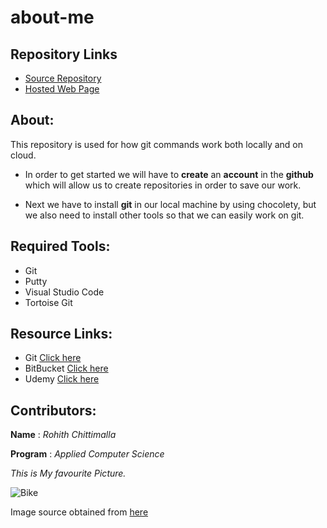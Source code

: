 # about-me

## Repository Links

* [Source Repository](https://github.com/rohith0696/about-me)
* [Hosted Web Page](https://rohith0696.github.io/about-me/)

## About:
This repository is used for how git commands work both locally and on cloud.

* In order to get started we will have to **create** an **account** in the **github**  which will allow us to create repositories in order to save our work.

* Next we have to install **git** in our local machine by using chocolety, but we also need to install other tools so that we can easily work on git.


## Required Tools:

* Git
* Putty
* Visual Studio Code
* Tortoise Git

## Resource Links:

* Git
    [Click here](https://try.github.io/)
* BitBucket
    [Click here](https://www.atlassian.com/git/tutorials/learn-git-with-bitbucket-cloud)
* Udemy
    [Click here](https://www.udemy.com/courses/search/?src=ukw&q=git)

## Contributors:

 **Name** : *Rohith Chittimalla*
 
 **Program** : *Applied Computer Science*


 *This is My favourite Picture.*

 ![Bike](https://i.ytimg.com/vi/YPdNd2eHgF4/maxresdefault.jpg)

 Image source obtained from [here](https://www.google.com/url?sa=i&url=https%3A%2F%2Fwww.youtube.com%2Fwatch%3Fv%3DYPdNd2eHgF4&psig=AOvVaw2P0xkeEq1y4JnZVaR3XIKy&ust=1580521218864000&source=images&cd=vfe&ved=0CAMQjB1qFwoTCJiylcjarOcCFQAAAAAdAAAAABAD)

 
